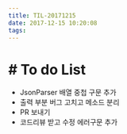 ```yaml
---
title: TIL-20171215
date: 2017-12-15 10:20:08
tags: 
---
```


# # To do List

- JsonParser 배열 중첩 구문 추가
- 출력 부분 버그 고치고 메소드 분리
- PR 보내기
- 코드리뷰 받고 수정 에러구문 추가